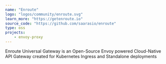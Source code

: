 ```yaml
---
name: "Enroute"
logo: "logos/community/enroute.svg"
learn_more: "https://getenroute.io"
source_code: "https://github.com/saarasio/enroute"
type: oss
projects:
    - envoy-proxy
---
```

Enroute Universal Gateway is an Open-Source Envoy powered Cloud-Native API Gateway created for Kubernetes Ingress and Standalone deployments

